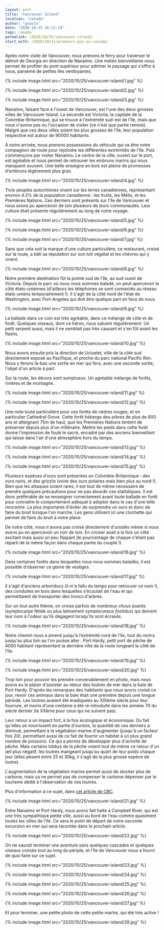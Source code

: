 ```yaml
---
layout: post
title: "Vancouver Island"
location: "canada"
author: "gsavin"
date: "2020-10-25 16:22:19"
tags: canada
permalink: /2020/10/25/vancouver-island/
start_with: /2020/10/11/premiers-pas-au-canada/
---
```

Après notre visite de Vancouver, nous prenons le ferry pour traverser le détroit de Georgia en direction de Nanaimo. Une météo bienveillante nous permet de profiter du pont supérieur pour admirer le paysage qui s'offre à nous, parsemé de petites îles verdoyantes.

{% include image.html src="2020/10/25/vancouver-island/1.jpg" %}

{% include image.html src="2020/10/25/vancouver-island/2.jpg" %}

{% include image.html src="2020/10/25/vancouver-island/3.jpg" %}

Nanaimo, faisant face à l'ouest de Vancouver, est l'une des deux grosses villes de Vancouver Island. La seconde est Victoria, la capitale de la Colombie-Britannique, qui se trouve à l'extrémité sud-est de l'île, mais que nous n'avons pas eu l'occasion de visiter (ce n'est que partie remise). Malgré que ces deux villes soient les plus grosses de l'île, leur population respective est autour de 90000 habitants.

À notre arrivée, nous prenons possessions du véhicule qui va être notre compagnon de route pour rejoindre les différentes extrémités de l'île. Puis commençons par visiter Nanaimo. Le centre de la ville, ouvert sur le port, est agréable et nous permet de retrouver les embruns marins qui nous manquent souvent. Une belle enseigne en bois est pleine de promesses d'embruns légèrement plus gras.<br>

{% include image.html src="2020/10/25/vancouver-island/4.jpg" %}

Trois peuples autochtones vivent sur les terres canadiennes, représentant environ 4.3% de la population canadienne : les Inuits, les Métis, et les Premières Nations. Ces derniers sont présents sur l'île de Vancouver et nous avons pu apercevoir de loin plusieurs de leurs communautés. Leur culture était présente régulièrement au long de notre voyage.

{% include image.html src="2020/10/25/vancouver-island/5.jpg" %}

{% include image.html src="2020/10/25/vancouver-island/6.jpg" %}

{% include image.html src="2020/10/25/vancouver-island/7.jpg" %}

Sans que cela soit la marque d'une culture particulière, ce restaurant, croisé sur la route, a bâti sa réputation sur son toit végétal et les chèvres qui y vivent.

{% include image.html src="2020/10/25/vancouver-island/8.jpg" %}

Notre première destination fût la pointe sud de l'île, au sud ouest de Victoria. Depuis le parc où nous nous sommes baladé, on peut apercevoir la côté états-uniennes (d'ailleurs les téléphones se sont connectés au réseau états-uniens temporairement !). Il s'agit de la côté nord de l'état de Washington, avec Port-Angeles qui doit être quelque part en face de nous.

{% include image.html src="2020/10/25/vancouver-island/9.jpg" %}

La ballade dans ce coin est très agréable, dans ce mélange de côte et de forêt. Quelques oiseaux, dont ce héron, nous saluent régulièrement. Un petit serpent aussi, mais il ne semblait pas très causant et s'en fût avant les flashs.

{% include image.html src="2020/10/25/vancouver-island/10.jpg" %}

Nous avons ensuite pris la direction de Ucluelet, ville de la côté sud directement exposé au Pacifique, et proche du parc national Pacific Rim. Nous y ferons là-bas une sortie en mer qui fera, avec une seconde sortie, l'objet d'un article à part.

Sur la route, les décors sont somptueux. Un agréable mélange de forêts, rivières et de montagne.

{% include image.html src="2020/10/25/vancouver-island/11.jpg" %}

{% include image.html src="2020/10/25/vancouver-island/12.jpg" %}

Une note toute particulière pour ces forêts de cèdres rouges, et en particulier Cathedral Grove. Cette forêt héberge des arbres de plus de 800 ans et atteignant 75m de haut, que les Premières Nations tentent de préserver depuis plus d'un millénaire. Mettre les pieds dans cette forêt donne l'impression de foulé le sacré, encadré par des anciens bienveillant qui laisse dans l'air d'une atmosphère hors du temps.

{% include image.html src="2020/10/25/vancouver-island/13.jpg" %}

{% include image.html src="2020/10/25/vancouver-island/14.jpg" %}

{% include image.html src="2020/10/25/vancouver-island/15.jpg" %}

Plusieurs espèces d'ours sont présentes en Colombie-Britannique : des ours noirs, et des grizzlis (voire des ours polaires mais bien plus au nord !). Bien que les attaques soient rares, il est tout de même nécessaire de prendre quelques précautions pour ne pas alourdir ces statistiques. Il est donc préférable de se renseigner correctement avant toute ballade en forêt pour connaitre le comportement adéquat à adopter dans le cas d'une telle rencontre. La plus importante d'éviter de surprendre un ours et donc de faire du bruit lorsque l'on marche. Les gens utilisent ici une clochette qui permet de faire du bruit à notre place.

De notre côté, nous n'avons pas croisé directement d'ursidés même si nous avons pu en apercevoir un noir de loin. En croiser avait à la fois un côté excitant mais aussi un peu flippant (le pourcentage de chaque n'étant pas réparti de la même façon dans chaque partie du couple !).

{% include image.html src="2020/10/25/vancouver-island/16.jpg" %}

Dans certaines forêts dans lesquelles nous nous sommes baladés, il est possible d'observer ce genre de vestiges.

{% include image.html src="2020/10/25/vancouver-island/17.jpg" %}

Il s'agit d'anciens arboriducs (il m'a fallu du temps pour retrouver ce nom !), des conduites en bois dans lesquelles s'écoulait de l'eau et qui permettaient de transporter des troncs d'arbres.

Sur un tout autre thème, on croise parfois de nombreux choux puants (symplocarpe fétide ou plus latinement <em>symplocarpus foetidus</em>) qui doivent leur nom à l'odeur qu'ils dégagent lorsqu'ils sont écrasés.

{% include image.html src="2020/10/25/vancouver-island/18.jpg" %}

Notre chemin nous a amené jusqu'à l’extrémité nord de l'île, tout du moins jusqu'au plus loin au l'on puisse aller : Port Hardy, petit port de pêche de 4000 habitant représentant la dernière ville de la route longeant la côté de l'île.

{% include image.html src="2020/10/25/vancouver-island/19.jpg" %}

{% include image.html src="2020/10/25/vancouver-island/20.jpg" %}

Trop loin pour pouvoir les prendre convenablement en photo, mais nous avons eu le plaisir d'assister au retour des loutres de mer dans la baie de Port Hardy. D'après les remarques des habitants que nous avons croisé ce jour, revoir ces animaux dans la baie était une première depuis une longue période. Les loutres avaient été éradiquées au XIXème siècle pour leur fourrure, et moins d'une centaine a été ré-introduite dans les années 70 du siècle dernier (le XXème pour ceux qui ne suivent pas).

Leur retour a un impact fort, à la fois écologique et économique. Du fait qu'elles se nourrissent en partie d'oursins, la quantité de ces derniers a diminué, permettant à la végétation marine d'augmenter (jusqu'à un facteur fois 20), permettant aussi de ce fait de fournir un habitat à un plus grand nombre de poissons. Ce qui a permis de développer plus d'activité de pêche. Mais certains lobbys de la pêche voient tout de même ce retour d'un œil plus négatif, les loutres mangeant jusqu'au quart de leur poids chaque jour (elles pèsent entre 25 et 30kg, il s'agit de la plus grosse espèce de loutre).

L'augmentation de la végétation marine permet aussi de stocker plus de carbone, mais ça ne permet pas de compenser le carbone dépenser par le tourisme dédié à l'observation de ces loutres.

Plus d'information à ce sujet, dans <a href="https://www.cbc.ca/news/technology/sea-otter-study-1.5608282">cet article de CBC</a>.

{% include image.html src="2020/10/25/vancouver-island/21.jpg" %}

Entre Nanaimo et Port Hardy, nous avons fait halte à Campbell River, qui est une très sympathique petite ville, aussi au bord de l'eau comme quasiment toutes les villes de l'île. Ce sera le point de départ de notre seconde excursion en mer qui sera racontée dans le prochain article.

{% include image.html src="2020/10/25/vancouver-island/22.jpg" %}

On ne saurait terminer une aventure sans quelques cascades et quelques oiseaux croisés tout au long du périple, et l'île de Vancouver nous a fourni de quoi faire sur ce sujet.

{% include image.html src="2020/10/25/vancouver-island/23.jpg" %}

{% include image.html src="2020/10/25/vancouver-island/24.jpg" %}

{% include image.html src="2020/10/25/vancouver-island/25.jpg" %}

{% include image.html src="2020/10/25/vancouver-island/26.jpg" %}

{% include image.html src="2020/10/25/vancouver-island/27.jpg" %}

Et pour terminer, une petite photo de cette petite martre, qui été très active !

{% include image.html src="2020/10/25/vancouver-island/28.jpg" %}
